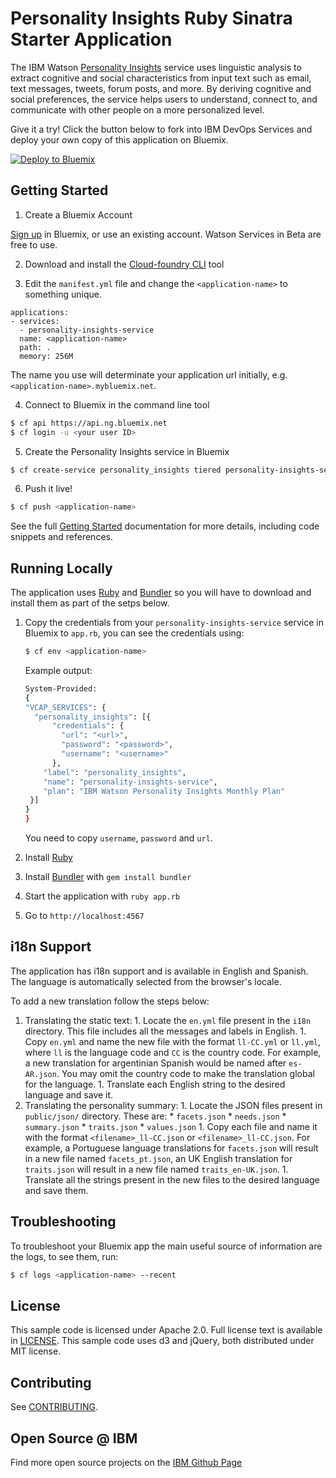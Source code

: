 # Personality Insights Ruby Sinatra Starter Application

  The IBM Watson [Personality Insights][personality_insights] service uses linguistic analysis to extract cognitive and social characteristics from input text such as email, text messages, tweets, forum posts, and more. By deriving cognitive and social preferences, the service helps users to understand, connect to, and communicate with other people on a more personalized level.

Give it a try! Click the button below to fork into IBM DevOps Services and deploy your own copy of this application on Bluemix.

[![Deploy to Bluemix](https://bluemix.net/deploy/button.png)](https://bluemix.net/deploy?repository=https://github.com/watson-developer-cloud/personality-insights-ruby)

## Getting Started

1. Create a Bluemix Account

  [Sign up][sign_up] in Bluemix, or use an existing account. Watson Services in Beta are free to use.

2. Download and install the [Cloud-foundry CLI][cloud_foundry] tool

3. Edit the `manifest.yml` file and change the `<application-name>` to something unique.
  ```none
  applications:
  - services:
    - personality-insights-service
    name: <application-name>
    path: .
    memory: 256M

  ```
  The name you use will determinate your application url initially, e.g. `<application-name>.mybluemix.net`.

4. Connect to Bluemix in the command line tool
  ```sh
  $ cf api https://api.ng.bluemix.net
  $ cf login -u <your user ID>
  ```

5. Create the Personality Insights service in Bluemix
  ```sh
  $ cf create-service personality_insights tiered personality-insights-service
  ```

6. Push it live!
  ```sh
  $ cf push <application-name>
  ```

See the full [Getting Started][getting_started] documentation for more details, including code snippets and references.

## Running Locally

The application uses [Ruby](https://www.ruby-lang.org/) and [Bundler](http://bundler.io/) so you will have to download and install them as part of the setps below.

1. Copy the credentials from your `personality-insights-service` service in Bluemix to `app.rb`, you can see the credentials using:

    ```sh
    $ cf env <application-name>
    ```
    Example output:
    ```sh
    System-Provided:
    {
    "VCAP_SERVICES": {
      "personality_insights": [{
          "credentials": {
            "url": "<url>",
            "password": "<password>",
            "username": "<username>"
          },
        "label": "personality_insights",
        "name": "personality-insights-service",
        "plan": "IBM Watson Personality Insights Monthly Plan"
     }]
    }
    }
    ```

    You need to copy `username`, `password` and `url`.

1. Install [Ruby](https://www.ruby-lang.org/)
1. Install [Bundler](http://bundler.io/) with `gem install bundler`
1. Start the application with `ruby app.rb`
1. Go to `http://localhost:4567`

## i18n Support

  The application has i18n support and is available in English and 
  Spanish. The language is automatically selected from the browser's
  locale.
  
  To add a new translation follow the steps below:
  
  1. Translating the static text:
    1. Locate the `en.yml` file present in the `i18n` directory. This 
       file includes all the messages and labels in English.
    1. Copy `en.yml` and name the new file with the format `ll-CC.yml` or 
       `ll.yml`, where `ll` is the language code and `CC` is the country 
       code. For example, a new translation for argentinian Spanish would 
       be named after `es-AR.json`. You may omit the country code to make 
       the translation global for the language.
    1. Translate each English string to the desired language and save it.
  1. Translating the personality summary:
    1. Locate the JSON files present in `public/json/` directory.
       These are:
         * `facets.json`
         * `needs.json`
         * `summary.json`
         * `traits.json`
         * `values.json`
    1. Copy each file and name it with the format `<filename>_ll-CC.json`
       or `<filename>_ll-CC.json`. For example, a Portuguese language
           translations for `facets.json` will result in a new file named 
           `facets_pt.json`, an UK English translation for `traits.json` will
           result in a new file named `traits_en-UK.json`.
    1. Translate all the strings present in the new files to the desired
       language and save them.

## Troubleshooting

To troubleshoot your Bluemix app the main useful source of information are the logs, to see them, run:

  ```sh
  $ cf logs <application-name> --recent
  ```

## License

  This sample code is licensed under Apache 2.0. Full license text is available in [LICENSE](LICENSE).
  This sample code uses d3 and jQuery, both distributed under MIT license.
  
## Contributing

  See [CONTRIBUTING](CONTRIBUTING.md).

## Open Source @ IBM
  Find more open source projects on the [IBM Github Page](http://ibm.github.io/)

[personality_insights]: http://www.ibm.com/smarterplanet/us/en/ibmwatson/developercloud/doc/systemuapi/
[cloud_foundry]: https://github.com/cloudfoundry/cli
[getting_started]: http://www.ibm.com/smarterplanet/us/en/ibmwatson/developercloud/doc/getting_started/
[sign_up]: https://apps.admin.ibmcloud.com/manage/trial/bluemix.html?cm_mmc=WatsonDeveloperCloud-_-LandingSiteGetStarted-_-x-_-CreateAnAccountOnBluemixCLI
